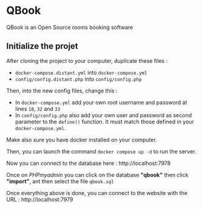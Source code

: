 # QBook
QBook is an Open Source rooms booking software

## Initialize the projet
After cloning the project to your computer, duplicate these files :
* `docker-compose.distant.yml` into `docker-compose.yml`
* `config/config.distant.php` into `config/config.php`

Then, into the new config files, change this :
* In `docker-compose.yml` add your own root username and password at lines `18`, `32` and `33`
* In `config/config.php` also add your own user and password as second parameter to the `define()` function.
It must match those defined in your `docker-compose.yml`.

Make also sure you have docker installed on your computer.

Then, you can launch the command `docker compose up -d` to run the server. 

Now you can connect to the database here : http://localhost:7978

Once on _PHPmyadmin_ you can click on the database **"qbook"** then click **"import"**, ant then select the file `qbook.sql`

Once everything above is done, you can connect to the website with the URL : http://localhost:7979
